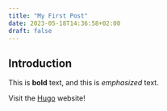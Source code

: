 ```yaml
---
title: "My First Post"
date: 2023-05-18T14:36:58+02:00
draft: false
---
```


## Introduction

This is **bold** text, and this is *emphasized* text.

Visit the [Hugo](https://gohugo.io) website!

<!-- 

14+1

 -->